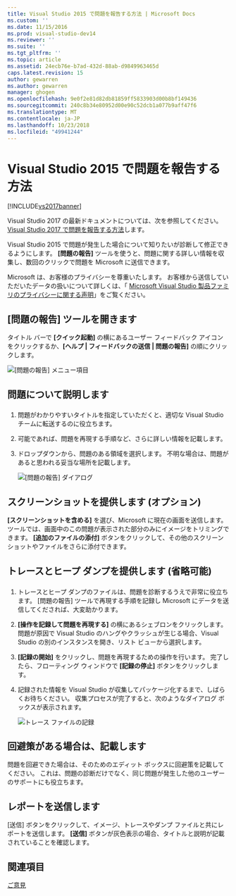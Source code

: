 ```yaml
---
title: Visual Studio 2015 で問題を報告する方法 | Microsoft Docs
ms.custom: ''
ms.date: 11/15/2016
ms.prod: visual-studio-dev14
ms.reviewer: ''
ms.suite: ''
ms.tgt_pltfrm: ''
ms.topic: article
ms.assetid: 24ecb76e-b7ad-432d-88ab-d9849963465d
caps.latest.revision: 15
author: gewarren
ms.author: gewarren
manager: ghogen
ms.openlocfilehash: 9e0f2e81d82db81859ff5833903d00b8bf149436
ms.sourcegitcommit: 240c8b34e80952d00e90c52dcb1a077b9aff47f6
ms.translationtype: MT
ms.contentlocale: ja-JP
ms.lasthandoff: 10/23/2018
ms.locfileid: "49941244"
---
```

# <a name="how-to-report-a-problem-with-visual-studio-2015"></a>Visual Studio 2015 で問題を報告する方法
[!INCLUDE[vs2017banner](../includes/vs2017banner.md)]

Visual Studio 2017 の最新ドキュメントについては、次を参照してください。 [Visual Studio 2017 で問題を報告する方法](/visualstudio/ide/how-to-report-a-problem-with-visual-studio-2017)します。

Visual Studio 2015 で問題が発生した場合について知りたいが診断して修正できるようにします。  **[問題の報告]** ツールを使うと、問題に関する詳しい情報を収集し、数回のクリックで問題を Microsoft に送信できます。  
  
 Microsoft は、お客様のプライバシーを尊重いたします。 お客様から送信していただいたデータの扱いについて詳しくは、「 [Microsoft Visual Studio 製品ファミリのプライバシーに関する声明](https://www.visualstudio.com/en-us/dn948229)」をご覧ください。  
  
## <a name="open-the-report-a-problem-tool"></a>[問題の報告] ツールを開きます  
 タイトル バーで **[クイック起動]** の横にあるユーザー フィードバック アイコンをクリックするか、**[ヘルプ &#124; フィードバックの送信 &#124; 問題の報告]** の順にクリックします。  
  
 ![[問題の報告] メニュー項目](../ide/media/report-a-problem-menu-item.png "[問題の報告] メニュー項目")  
  
## <a name="describe-the-problem"></a>問題について説明します  
  
###  <a name="describe_the_problem"></a>  
  
1. 問題がわかりやすいタイトルを指定していただくと、適切な Visual Studio チームに転送するのに役立ちます。  
  
2. 可能であれば、問題を再現する手順など、さらに詳しい情報を記載します。  
  
3. ドロップダウンから、問題のある領域を選択します。 不明な場合は、問題があると思われる妥当な場所を記載します。  
  
   ![[問題の報告] ダイアログ](../ide/media/report-a-problem-dialog.png "[問題の報告] ダイアログ")  
  
## <a name="provide-a-screenshot-optional"></a>スクリーンショットを提供します (オプション)  
 **[スクリーンショットを含める]** を選び、Microsoft に現在の画面を送信します。 ツールでは、画面中のこの問題が表示された部分のみにイメージをトリミングできます。 **[追加のファイルの添付]** ボタンをクリックして、その他のスクリーン ショットやファイルをさらに添付できます。  
  
## <a name="provide-a-trace-and-heap-dump-optional"></a>トレースとヒープ ダンプを提供します (省略可能)  
  
###  <a name="provide_a_trace_and_heap_dump"></a>  
  
1.  トレースとヒープ ダンプのファイルは、問題を診断するうえで非常に役立ちます。   [問題の報告] ツールで再現する手順を記録し Microsoft にデータを送信してくだされば、大変助かります。  
  
2.  **[操作を記録して問題を再現する]** の横にあるシェブロンをクリックします。 問題が原因で Visual Studio のハングやクラッシュが生じる場合、Visual Studio の別のインスタンスを開き、リスト ビューから選択します。  
  
3.  **[記録の開始]** をクリックし、問題を再現するための操作を行います。 完了したら、フローティング ウィンドウで **[記録の停止]** ボタンをクリックします。  
  
4.  記録された情報を Visual Studio が収集してパッケージ化するまで、しばらくお待ちください。 収集プロセスが完了すると、次のようなダイアログ ボックスが表示されます。  
  
     ![トレース ファイルの記録](../ide/media/record-a-trace-file.png "トレース ファイルの記録")  
  
## <a name="describe-the-workaround-if-there-is-one"></a>回避策がある場合は、記載します  
 問題を回避できた場合は、そのためのエディット ボックスに回避策を記載してください。 これは、問題の診断だけでなく、同じ問題が発生した他のユーザーのサポートにも役立ちます。  
  
## <a name="submit-the-report"></a>レポートを送信します  
 [送信] ボタンをクリックして、イメージ、トレースやダンプ ファイルと共にレポートを送信します。 **[送信]** ボタンが灰色表示の場合、タイトルと説明が記載されていることを確認します。  
  
## <a name="see-also"></a>関連項目  
 [ご意見](../ide/talk-to-us.md)

